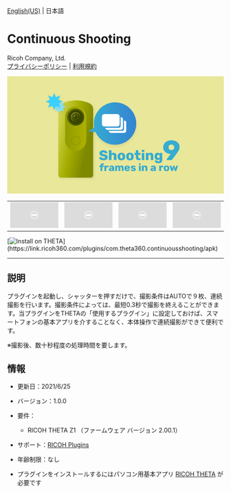 [English(US)](README.md) | 日本語

# Continuous Shooting
Ricoh Company, Ltd.  
[プライバシーポリシー](../../README.ja.md#%E3%83%97%E3%83%A9%E3%82%A4%E3%83%90%E3%82%B7%E3%83%BC%E3%83%9D%E3%83%AA%E3%82%B7%E3%83%BC) | [利用規約](../../README.ja.md#%E5%88%A9%E7%94%A8%E8%A6%8F%E7%B4%84)

<div align="center">
 <img src="1.png">
 <table>
  <tr>
   <td><img src="../../resources/common/img/noimg.png"></td>
   <td><img src="../../resources/common/img/noimg.png"></td>
   <td><img src="../../resources/common/img/noimg.png"></td>
   <td><img src="../../resources/common/img/noimg.png"></td>
  </tr>
 </table>
</div>

[![Install on THETA](https://assets.ricoh360.com/image/upload/v1/front/theta/install-button.svg?)](https://link.ricoh360.com/plugins/com.theta360.continuousshooting/apk)

***

## 説明
プラグインを起動し、シャッターを押すだけで、撮影条件はAUTOで９枚、連続撮影を行います。撮影条件によっては、最短0.3秒で撮影を終えることができます。当プラグインをTHETAの「使用するプラグイン」に設定しておけば、スマートフォンの基本アプリを介することなく、本体操作で連続撮影ができて便利です。  

※撮影後、数十秒程度の処理時間を要します。

## 情報
  * 更新日：2021/6/25
  * バージョン：1.0.0
  * 要件：
    * RICOH THETA Z1 （ファームウェア バージョン 2.00.1）
  * サポート：[RICOH Plugins](https://support.theta360.com/ja/)
  * 年齢制限：なし

* プラグインをインストールするにはパソコン用基本アプリ [RICOH THETA](https://theta360.com/ja/about/application/pc.html#app-detail-01) が必要です
